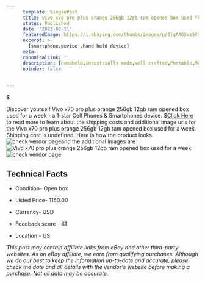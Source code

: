 ```yaml
---
      template: SinglePost
      title: vivo x70 pro plus orange 256gb 12gb ram opened box used for a week
      status: Published
      date: '2023-02-11'
      featuredImage: https://i.ebayimg.com/thumbs/images/g/1lgAAOSwz5Vizxuq/s-l225.jpg
      excerpt: >-
        [smartphone,device ,hand held device]
      meta:
      canonicalLink: ''
      description: [handheld,industrially made,well crafted,Portable,Mobile,Compact,Convenient,Lightweight,Maneuverable,Man-portable,Miniature,Carriable,Hand-held,Light,Holdable,Transportable,Mobile device,Pocket-sized,On-the-go,Wireless,Cordless,Compact size,Convenient size, smartphone,device ,hand held device]
      noindex: false
      
        
---
```

$

Discover yourself Vivo x70 pro plus orange 256gb 12gb ram opened box used for a week - a 1-star Cell Phones & Smartphones device.
$[Click Here](https://www.ebay.com/itm/204000209600?hash=item2f7f5c2ac0%3Ag%3A1lgAAOSwz5Vizxuq&mkevt=1&mkcid=1&mkrid=711-53200-19255-0&campid=%253CePNCampaignId%253E&customid=%253CreferenceId%253E&toolid=10049) to read more to learn about the shipping costs and additional image urls for the Vivo x70 pro plus orange 256gb 12gb ram opened box used for a week. Shipping cost is undefined. Here is how the product looks ![check vendor page](https://i.ebayimg.com/thumbs/images/g/1lgAAOSwz5Vizxuq/s-l225.jpg)and the additional images are![Vivo x70 pro plus orange 256gb 12gb ram opened box used for a week](https://i.ebayimg.com/images/g/1lgAAOSwz5Vizxuq/s-l1600.jpg)![check vendor page](https://origin-galleryplus.ebayimg.com/ws/web/204000209600_2_0_1/225x225.jpg,https://origin-galleryplus.ebayimg.com/ws/web/204000209600_3_0_1/225x225.jpg,https://origin-galleryplus.ebayimg.com/ws/web/204000209600_4_0_1/225x225.jpg,https://origin-galleryplus.ebayimg.com/ws/web/204000209600_5_0_1/225x225.jpg,https://origin-galleryplus.ebayimg.com/ws/web/204000209600_6_0_1/225x225.jpg,https://origin-galleryplus.ebayimg.com/ws/web/204000209600_7_0_1/225x225.jpg,https://origin-galleryplus.ebayimg.com/ws/web/204000209600_8_0_1/225x225.jpg)



 ## Technical Facts 



     
      

 - Condition- Open box 


      

 - Listed Price- 1150.00 


      

 - Currency- USD 


      

 - Feedback score - 61 


      

 - Location - US 


      
      

 *_This post may contain affiliate links from eBay and other third-party websites. As an eBay affiliate, we earn from qualifying purchases. Although we do our best to keep the information up-to-date and accurate, please check the date and all details with the vendor's website before making a purchase. Not all data may be accurate._*






